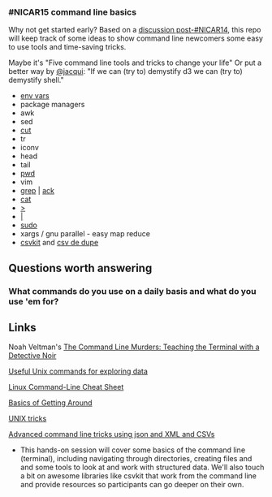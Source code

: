 ### #NICAR15 command line basics

Why not get started early? Based on a [discussion post-#NICAR14](https://twitter.com/mikejcorey/status/440159788979077121), this repo will keep track of some ideas to show command line newcomers some easy to use tools and time-saving tricks.

Maybe it's "Five command line tools and tricks to change your life" Or put a better way by [@jacqui](https://twitter.com/jacqui): "If we can (try to) demystify d3 we can (try to) demystify shell."

* [env vars](http://cli.learncodethehardway.org/book/ex21.html)
* package managers
* awk
* sed
* [cut](http://www.thegeekstuff.com/2013/06/cut-command-examples/)
* tr
* iconv
* head
* tail
* [pwd](http://cli.learncodethehardway.org/book/ex2.html)
* vim
* [grep](http://cli.learncodethehardway.org/book/ex18.html) | [ack](http://beyondgrep.com/)
* [cat](http://cli.learncodethehardway.org/book/ex13.html)
* [\>](http://cli.learncodethehardway.org/book/ex15.html)
* [|](http://cli.learncodethehardway.org/book/ex15.html)
* [sudo](https://xkcd.com/149/)
* xargs / gnu parallel - easy map reduce
* [csvkit](http://csvkit.readthedocs.org/en/latest/index.html) and [csv de dupe](https://github.com/datamade/csvdedupe)

## Questions worth answering
### What commands do you use on a daily basis and what do you use 'em for?



## Links
Noah Veltman's [The Command Line Murders: Teaching the Terminal with a Detective Noir](http://veltman.tumblr.com/post/65613277843/the-command-line-murders-teaching-the-terminal-with-a)

[Useful Unix commands for exploring data](http://datavu.blogspot.com/2014/08/useful-unix-commands-for-exploring-data.html)

[Linux Command-Line Cheat Sheet](http://www.computerworld.com/s/article/print/9030259/Linux_Command_Line_Cheat_Sheet)

[Basics of Getting Around](https://github.com/amandabee/cunyjdata/blob/master/assignments/commandline.md)

[UNIX tricks](http://cfenollosa.com/misc/tricks.txt)

[Advanced command line tricks using json and XML and CSVs](http://jeroenjanssens.com/2013/09/19/seven-command-line-tools-for-data-science.html)

* This hands-on session will cover some basics of the command line (terminal), including navigating through directories, creating files and and some tools to look at and work with structured data. We'll also touch a bit on awesome libraries like csvkit that work from the command line and provide resources so participants can go deeper on their own.

